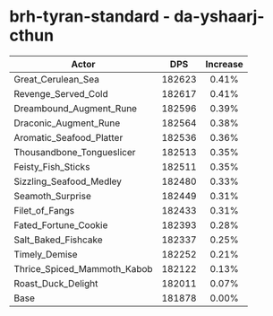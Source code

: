 # brh-tyran-standard - da-yshaarj-cthun
| Actor | DPS | Increase |
|---|:---:|:---:|
|Great_Cerulean_Sea|182623|0.41%|
|Revenge_Served_Cold|182617|0.41%|
|Dreambound_Augment_Rune|182596|0.39%|
|Draconic_Augment_Rune|182564|0.38%|
|Aromatic_Seafood_Platter|182536|0.36%|
|Thousandbone_Tongueslicer|182513|0.35%|
|Feisty_Fish_Sticks|182511|0.35%|
|Sizzling_Seafood_Medley|182480|0.33%|
|Seamoth_Surprise|182449|0.31%|
|Filet_of_Fangs|182433|0.31%|
|Fated_Fortune_Cookie|182393|0.28%|
|Salt_Baked_Fishcake|182337|0.25%|
|Timely_Demise|182252|0.21%|
|Thrice_Spiced_Mammoth_Kabob|182122|0.13%|
|Roast_Duck_Delight|182011|0.07%|
|Base|181878|0.00%|
